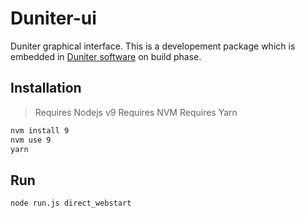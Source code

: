 # Duniter-ui

Duniter graphical interface. This is a developement package which is embedded in [Duniter software](https://git.duniter.org/nodes/typescript/duniter) on build phase.

## Installation

> Requires Nodejs v9
> Requires NVM
> Requires Yarn

```bash
nvm install 9
nvm use 9
yarn
```

## Run

```bash
node run.js direct_webstart
```
